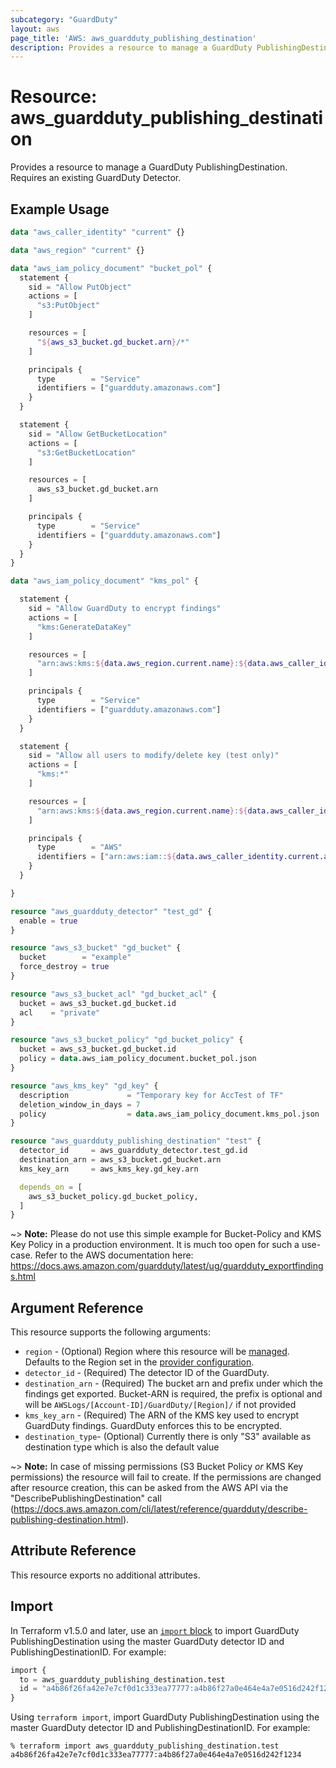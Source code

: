 ```yaml
---
subcategory: "GuardDuty"
layout: aws
page_title: 'AWS: aws_guardduty_publishing_destination'
description: Provides a resource to manage a GuardDuty PublishingDestination
---
```


# Resource: aws_guardduty_publishing_destination

Provides a resource to manage a GuardDuty PublishingDestination. Requires an existing GuardDuty Detector.

## Example Usage

```terraform
data "aws_caller_identity" "current" {}

data "aws_region" "current" {}

data "aws_iam_policy_document" "bucket_pol" {
  statement {
    sid = "Allow PutObject"
    actions = [
      "s3:PutObject"
    ]

    resources = [
      "${aws_s3_bucket.gd_bucket.arn}/*"
    ]

    principals {
      type        = "Service"
      identifiers = ["guardduty.amazonaws.com"]
    }
  }

  statement {
    sid = "Allow GetBucketLocation"
    actions = [
      "s3:GetBucketLocation"
    ]

    resources = [
      aws_s3_bucket.gd_bucket.arn
    ]

    principals {
      type        = "Service"
      identifiers = ["guardduty.amazonaws.com"]
    }
  }
}

data "aws_iam_policy_document" "kms_pol" {

  statement {
    sid = "Allow GuardDuty to encrypt findings"
    actions = [
      "kms:GenerateDataKey"
    ]

    resources = [
      "arn:aws:kms:${data.aws_region.current.name}:${data.aws_caller_identity.current.account_id}:key/*"
    ]

    principals {
      type        = "Service"
      identifiers = ["guardduty.amazonaws.com"]
    }
  }

  statement {
    sid = "Allow all users to modify/delete key (test only)"
    actions = [
      "kms:*"
    ]

    resources = [
      "arn:aws:kms:${data.aws_region.current.name}:${data.aws_caller_identity.current.account_id}:key/*"
    ]

    principals {
      type        = "AWS"
      identifiers = ["arn:aws:iam::${data.aws_caller_identity.current.account_id}:root"]
    }
  }

}

resource "aws_guardduty_detector" "test_gd" {
  enable = true
}

resource "aws_s3_bucket" "gd_bucket" {
  bucket        = "example"
  force_destroy = true
}

resource "aws_s3_bucket_acl" "gd_bucket_acl" {
  bucket = aws_s3_bucket.gd_bucket.id
  acl    = "private"
}

resource "aws_s3_bucket_policy" "gd_bucket_policy" {
  bucket = aws_s3_bucket.gd_bucket.id
  policy = data.aws_iam_policy_document.bucket_pol.json
}

resource "aws_kms_key" "gd_key" {
  description             = "Temporary key for AccTest of TF"
  deletion_window_in_days = 7
  policy                  = data.aws_iam_policy_document.kms_pol.json
}

resource "aws_guardduty_publishing_destination" "test" {
  detector_id     = aws_guardduty_detector.test_gd.id
  destination_arn = aws_s3_bucket.gd_bucket.arn
  kms_key_arn     = aws_kms_key.gd_key.arn

  depends_on = [
    aws_s3_bucket_policy.gd_bucket_policy,
  ]
}
```

~> **Note:** Please do not use this simple example for Bucket-Policy and KMS Key Policy in a production environment. It is much too open for such a use-case. Refer to the AWS documentation here: https://docs.aws.amazon.com/guardduty/latest/ug/guardduty_exportfindings.html

## Argument Reference

This resource supports the following arguments:

* `region` - (Optional) Region where this resource will be [managed](https://docs.aws.amazon.com/general/latest/gr/rande.html#regional-endpoints). Defaults to the Region set in the [provider configuration](https://registry.terraform.io/providers/hashicorp/aws/latest/docs#aws-configuration-reference).
* `detector_id` - (Required) The detector ID of the GuardDuty.
* `destination_arn` - (Required) The bucket arn and prefix under which the findings get exported. Bucket-ARN is required, the prefix is optional and will be `AWSLogs/[Account-ID]/GuardDuty/[Region]/` if not provided
* `kms_key_arn` - (Required) The ARN of the KMS key used to encrypt GuardDuty findings. GuardDuty enforces this to be encrypted.
* `destination_type`- (Optional) Currently there is only "S3" available as destination type which is also the default value

~> **Note:** In case of missing permissions (S3 Bucket Policy _or_ KMS Key permissions) the resource will fail to create. If the permissions are changed after resource creation, this can be asked from the AWS API via the "DescribePublishingDestination" call (https://docs.aws.amazon.com/cli/latest/reference/guardduty/describe-publishing-destination.html).

## Attribute Reference

This resource exports no additional attributes.

## Import

In Terraform v1.5.0 and later, use an [`import` block](https://developer.hashicorp.com/terraform/language/import) to import GuardDuty PublishingDestination using the master GuardDuty detector ID and PublishingDestinationID. For example:

```terraform
import {
  to = aws_guardduty_publishing_destination.test
  id = "a4b86f26fa42e7e7cf0d1c333ea77777:a4b86f27a0e464e4a7e0516d242f1234"
}
```

Using `terraform import`, import GuardDuty PublishingDestination using the master GuardDuty detector ID and PublishingDestinationID. For example:

```console
% terraform import aws_guardduty_publishing_destination.test a4b86f26fa42e7e7cf0d1c333ea77777:a4b86f27a0e464e4a7e0516d242f1234
```
